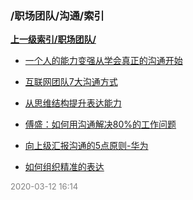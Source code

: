 ### /职场团队/沟通/索引


**[上一级索引/职场团队/](/职场团队/)**

- [一个人的能力变强从学会真正的沟通开始](/职场团队/沟通/一个人的能力变强从学会真正的沟通开始)

- [互联网团队7大沟通方式](/职场团队/沟通/互联网团队7大沟通方式)

- [从思维结构提升表达能力](/职场团队/沟通/从思维结构提升表达能力)

- [傅盛：如何用沟通解决80%的工作问题](/职场团队/沟通/傅盛：如何用沟通解决80%25的工作问题)

- [向上级汇报沟通的5点原则-华为](/职场团队/沟通/向上级汇报沟通的5点原则-华为)

- [如何组织精准的表达](/职场团队/沟通/如何组织精准的表达)


<font size=2 color='grey'> 2020-03-12 16:14 </font>

